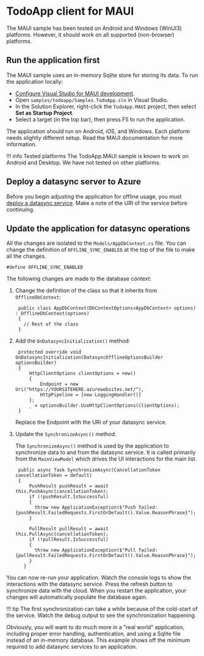 # TodoApp client for MAUI

The MAUI sample has been tested on Android and Windows (WinUI3) platforms.  However, it should work on all supported (non-browser) platforms.

## Run the application first

The MAUI sample uses an in-memory Sqlite store for storing its data.  To run the application locally:

* [Configure Visual Studio for MAUI development](https://learn.microsoft.com/dotnet/maui/get-started/installation).
* Open `samples/todoapp/Samples.TodoApp.sln` in Visual Studio.
* In the Solution Explorer, right-click the `TodoApp.MAUI` project, then select **Set as Startup Project**.
* Select a target (in the top bar), then press F5 to run the application.

The application should run on Android, iOS, and Windows.  Each platform needs slightly different setup.  Read the MAUI documentation for more information.

!!! info Tested platforms
    The TodoApp.MAUI sample is known to work on Android and Desktop.  We have not tested on other platforms.

## Deploy a datasync server to Azure

Before you begin adjusting the application for offline usage, you must [deploy a datasync service](./server.md).  Make a note of the URI of the service before continuing.

## Update the application for datasync operations

All the changes are isolated to the `Models/AppDbContext.cs` file.  You can change the definition of `OFFLINE_SYNC_ENABLED` at the top of the file to make all the changes.  

    #define OFFLINE_SYNC_ENABLED

The following changes are made to the database context:

1. Change the definition of the class so that it inherits from `OfflineDbContext`:

        public class AppDbContext(DbContextOptions<AppDbContext> options) : OfflineDbContext(options)
        {
          // Rest of the class
        }

2. Add the `OnDatasyncInitialization()` method:

        protected override void OnDatasyncInitialization(DatasyncOfflineOptionsBuilder optionsBuilder)
        {
            HttpClientOptions clientOptions = new()
            {
                Endpoint = new Uri("https://YOURSITEHERE.azurewebsites.net/"),
                HttpPipeline = [new LoggingHandler()]
            };
            _ = optionsBuilder.UseHttpClientOptions(clientOptions);
        }

    Replace the Endpoint with the URI of your datasync service.

3. Update the `SynchronizeAsync()` method.

    The `SynchronizeAsync()` method is used by the application to synchronize data to and from the datasync service.  It is called primarily from the `MainViewModel` which drives the UI interactions for the main list.

        public async Task SynchronizeAsync(CancellationToken cancellationToken = default)
        {
            PushResult pushResult = await this.PushAsync(cancellationToken);
            if (!pushResult.IsSuccessful)
            {
              throw new ApplicationException($"Push failed: {pushResult.FailedRequests.FirstOrDefault().Value.ReasonPhrase}");
            }

            PullResult pullResult = await this.PullAsync(cancellationToken);
            if (!pullResult.IsSuccessful)
            {
              throw new ApplicationException($"Pull failed: {pullResult.FailedRequests.FirstOrDefault().Value.ReasonPhrase}");
            }
          }

You can now re-run your application. Watch the console logs to show the interactions with the datasync service.  Press the refresh button to synchronize data with the cloud.  When you restart the application, your changes will automatically populate the database again.

!!! tip
    The first synchronization can take a while because of the cold-start of the service.  Watch the debug output to see the synchronization happening.

Obviously, you will want to do much more in a "real world" application, including proper error handling, authentication, and using a Sqlite file instead of an in-memory database.  This example shows off the minimum required to add datasync services to an application.

